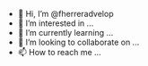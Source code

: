 - 👋 Hi, I’m @fherreradvelop
- 👀 I’m interested in ...
- 🌱 I’m currently learning ...
- 💞️ I’m looking to collaborate on ...
- 📫 How to reach me ...

<!---
fherreradvelop/fherreradvelop is a ✨ special ✨ repository because its `README.md` (this file) appears on your GitHub profile.
You can click the Preview link to take a look at your changes.
--->
